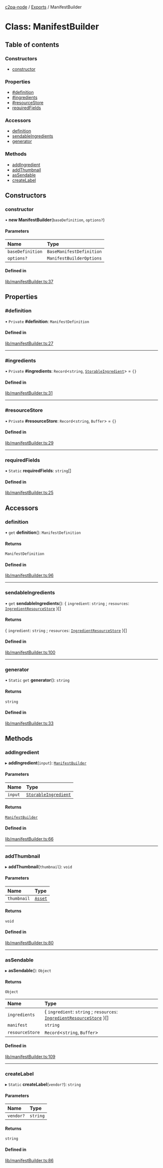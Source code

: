 [c2pa-node](../README.md) / [Exports](../modules.md) / ManifestBuilder

# Class: ManifestBuilder

## Table of contents

### Constructors

- [constructor](ManifestBuilder.md#constructor)

### Properties

- [#definition](ManifestBuilder.md##definition)
- [#ingredients](ManifestBuilder.md##ingredients)
- [#resourceStore](ManifestBuilder.md##resourcestore)
- [requiredFields](ManifestBuilder.md#requiredfields)

### Accessors

- [definition](ManifestBuilder.md#definition)
- [sendableIngredients](ManifestBuilder.md#sendableingredients)
- [generator](ManifestBuilder.md#generator)

### Methods

- [addIngredient](ManifestBuilder.md#addingredient)
- [addThumbnail](ManifestBuilder.md#addthumbnail)
- [asSendable](ManifestBuilder.md#assendable)
- [createLabel](ManifestBuilder.md#createlabel)

## Constructors

### constructor

• **new ManifestBuilder**(`baseDefinition`, `options?`)

#### Parameters

| Name | Type |
| :------ | :------ |
| `baseDefinition` | `BaseManifestDefinition` |
| `options?` | `ManifestBuilderOptions` |

#### Defined in

[lib/manifestBuilder.ts:37](https://github.com/contentauth/c2pa-node/blob/46975b6/js-src/lib/manifestBuilder.ts#L37)

## Properties

### #definition

• `Private` **#definition**: `ManifestDefinition`

#### Defined in

[lib/manifestBuilder.ts:27](https://github.com/contentauth/c2pa-node/blob/46975b6/js-src/lib/manifestBuilder.ts#L27)

___

### #ingredients

• `Private` **#ingredients**: `Record`<`string`, [`StorableIngredient`](../interfaces/StorableIngredient.md)\> = `{}`

#### Defined in

[lib/manifestBuilder.ts:31](https://github.com/contentauth/c2pa-node/blob/46975b6/js-src/lib/manifestBuilder.ts#L31)

___

### #resourceStore

• `Private` **#resourceStore**: `Record`<`string`, `Buffer`\> = `{}`

#### Defined in

[lib/manifestBuilder.ts:29](https://github.com/contentauth/c2pa-node/blob/46975b6/js-src/lib/manifestBuilder.ts#L29)

___

### requiredFields

▪ `Static` **requiredFields**: `string`[]

#### Defined in

[lib/manifestBuilder.ts:25](https://github.com/contentauth/c2pa-node/blob/46975b6/js-src/lib/manifestBuilder.ts#L25)

## Accessors

### definition

• `get` **definition**(): `ManifestDefinition`

#### Returns

`ManifestDefinition`

#### Defined in

[lib/manifestBuilder.ts:96](https://github.com/contentauth/c2pa-node/blob/46975b6/js-src/lib/manifestBuilder.ts#L96)

___

### sendableIngredients

• `get` **sendableIngredients**(): { `ingredient`: `string` ; `resources`: [`IngredientResourceStore`](../modules.md#ingredientresourcestore)  }[]

#### Returns

{ `ingredient`: `string` ; `resources`: [`IngredientResourceStore`](../modules.md#ingredientresourcestore)  }[]

#### Defined in

[lib/manifestBuilder.ts:100](https://github.com/contentauth/c2pa-node/blob/46975b6/js-src/lib/manifestBuilder.ts#L100)

___

### generator

• `Static` `get` **generator**(): `string`

#### Returns

`string`

#### Defined in

[lib/manifestBuilder.ts:33](https://github.com/contentauth/c2pa-node/blob/46975b6/js-src/lib/manifestBuilder.ts#L33)

## Methods

### addIngredient

▸ **addIngredient**(`input`): [`ManifestBuilder`](ManifestBuilder.md)

#### Parameters

| Name | Type |
| :------ | :------ |
| `input` | [`StorableIngredient`](../interfaces/StorableIngredient.md) |

#### Returns

[`ManifestBuilder`](ManifestBuilder.md)

#### Defined in

[lib/manifestBuilder.ts:66](https://github.com/contentauth/c2pa-node/blob/46975b6/js-src/lib/manifestBuilder.ts#L66)

___

### addThumbnail

▸ **addThumbnail**(`thumbnail`): `void`

#### Parameters

| Name | Type |
| :------ | :------ |
| `thumbnail` | [`Asset`](../interfaces/Asset.md) |

#### Returns

`void`

#### Defined in

[lib/manifestBuilder.ts:80](https://github.com/contentauth/c2pa-node/blob/46975b6/js-src/lib/manifestBuilder.ts#L80)

___

### asSendable

▸ **asSendable**(): `Object`

#### Returns

`Object`

| Name | Type |
| :------ | :------ |
| `ingredients` | { `ingredient`: `string` ; `resources`: [`IngredientResourceStore`](../modules.md#ingredientresourcestore)  }[] |
| `manifest` | `string` |
| `resourceStore` | `Record`<`string`, `Buffer`\> |

#### Defined in

[lib/manifestBuilder.ts:109](https://github.com/contentauth/c2pa-node/blob/46975b6/js-src/lib/manifestBuilder.ts#L109)

___

### createLabel

▸ `Static` **createLabel**(`vendor?`): `string`

#### Parameters

| Name | Type |
| :------ | :------ |
| `vendor?` | `string` |

#### Returns

`string`

#### Defined in

[lib/manifestBuilder.ts:86](https://github.com/contentauth/c2pa-node/blob/46975b6/js-src/lib/manifestBuilder.ts#L86)
